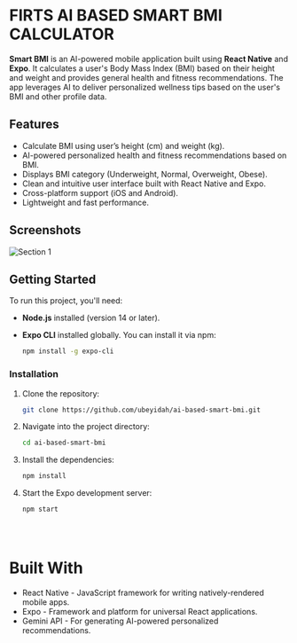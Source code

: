 # FIRTS AI BASED SMART BMI CALCULATOR

**Smart BMI** is an AI-powered mobile application built using **React Native** and **Expo**. It calculates a user's Body Mass Index (BMI) based on their height and weight and provides general health and fitness recommendations. The app leverages AI to deliver personalized wellness tips based on the user's BMI and other profile data.

## Features

- Calculate BMI using user’s height (cm) and weight (kg).
- AI-powered personalized health and fitness recommendations based on BMI.
- Displays BMI category (Underweight, Normal, Overweight, Obese).
- Clean and intuitive user interface built with React Native and Expo.
- Cross-platform support (iOS and Android).
- Lightweight and fast performance.

## Screenshots

![Section 1](https://github.com/user-attachments/assets/c53b2dcd-d206-419a-9140-59307d3c177d)


## Getting Started

To run this project, you'll need:

- **Node.js** installed (version 14 or later).
- **Expo CLI** installed globally. You can install it via npm:

  ```bash
  npm install -g expo-cli

### Installation

1. Clone the repository:

   ```bash
   git clone https://github.com/ubeyidah/ai-based-smart-bmi.git
   
2. Navigate into the project directory:

   ```bash
   cd ai-based-smart-bmi
   
3. Install the dependencies:

   ```bash
   npm install
   
4. Start the Expo development server:

   ```bash
   npm start





# Built With
  - React Native - JavaScript framework for writing natively-rendered mobile apps.
  - Expo - Framework and platform for universal React applications.
  - Gemini API - For generating AI-powered personalized recommendations.
